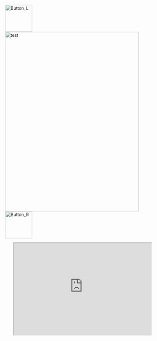 
<p style="text-align: justify;"><img src="https://tuomaskoo.github.io/UI/Button_L.png" alt="Button_L" width="88" height="88" /> <img src="https://tuomaskoo.github.io/Files/Seiko 7s26-0020_1.jpg" alt="test" width="436" height="585" /><img src="https://tuomaskoo.github.io/UI/Button_R.png" alt="Button_R" width="88" height="88" /></p>
<p style="text-align: center;"><iframe src="https://tuomaskoo.github.io/Files/Seiko_7S26-0020.txt" width="450" height="300"></iframe></p>
